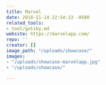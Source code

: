 ```yaml
---
title: Marvel
date: 2018-11-14 22:54:13 -0500
related_tools:
- tool/gatsby.md
website: https://marvelapp.com/
repo: ''
creator: []
image_path: "/uploads/showcase/"
images:
- "/uploads/showcase-marvelapp.jpg"
- "/uploads/showcase/"

---
```

